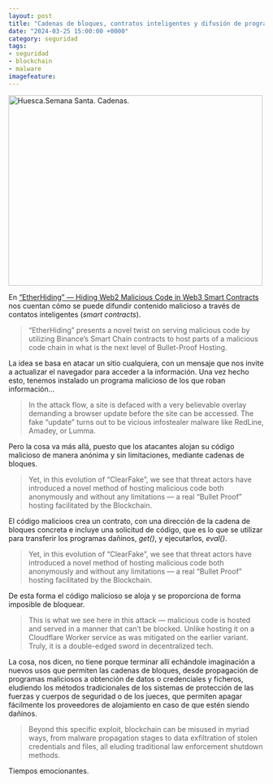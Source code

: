 ```yaml
---
layout: post
title: "Cadenas de bloques, contratos inteligentes y difusión de programas maliciosos"
date: "2024-03-25 15:00:00 +0000"
category: seguridad
tags:
- seguridad
- blockchain
- malware
imagefeature:
---
```


<a data-flickr-embed="true" href="https://www.flickr.com/photos/fernand0/158926102/in/photolist-b6Xqb-f3xcd" title="Huesca.Semana Santa. Cadenas."><img src="https://live.staticflickr.com/78/158926102_7a22d1a293.jpg" width="500" height="375" alt="Huesca.Semana Santa. Cadenas."/></a><script async src="//embedr.flickr.com/assets/client-code.js" charset="utf-8"></script>

En [“EtherHiding” — Hiding Web2 Malicious Code in Web3 Smart Contracts](https://labs.guard.io/etherhiding-hiding-web2-malicious-code-in-web3-smart-contracts-65ea78efad16) nos cuentan cómo se puede difundir contenido malicioso a través de contatos inteligentes (*smart contracts*).

> “EtherHiding” presents a novel twist on serving malicious code by utilizing Binance’s Smart Chain contracts to host parts of a malicious code chain in what is the next level of Bullet-Proof Hosting.

La idea se basa en atacar un sitio cualquiera, con un mensaje que nos invite a actualizar el navegador para acceder a la información. Una vez hecho esto, tenemos instalado un programa malicioso de los que roban información...

> In the attack flow, a site is defaced with a very believable overlay demanding a browser update before the site can be accessed. The fake “update” turns out to be vicious infostealer malware like RedLine, Amadey, or Lumma.

Pero la cosa va más allá, puesto que los atacantes alojan su código malicioso de manera anónima y sin limitaciones, mediante cadenas de bloques.

> Yet, in this evolution of “ClearFake”, we see that threat actors have introduced a novel method of hosting malicious code both anonymously and without any limitations — a real “Bullet Proof” hosting facilitated by the Blockchain.

El código malicioos crea un contrato, con una dirección de la cadena de bloques concreta e incluye una solicitud de código, que es lo que se utilizar para transferir los programas dañinos, *get()*, y ejecutarlos, *eval()*.

> Yet, in this evolution of “ClearFake”, we see that threat actors have introduced a novel method of hosting malicious code both anonymously and without any limitations — a real “Bullet Proof” hosting facilitated by the Blockchain.

De esta forma el código malicioso se aloja y se proporciona de forma imposible de bloquear.

> This is what we see here in this attack — malicious code is hosted and served in a manner that can’t be blocked. Unlike hosting it on a Cloudflare Worker service as was mitigated on the earlier variant. Truly, it is a double-edged sword in decentralized tech.

La cosa, nos dicen, no tiene porque terminar allí echándole imaginación a nuevos usos que permiten las cadenas de bloques, desde propagación de programas maliciosos a obtención de datos o credenciales y ficheros, eludiendo los métodos tradicionales de los sistemas de protección de las fuerzas y cuerpos de seguridad o de los jueces, que permiten apagar fácilmente los proveedores de alojamiento en caso de que estén siendo dañinos.

> Beyond this specific exploit, blockchain can be misused in myriad ways, from malware propagation stages to data exfiltration of stolen credentials and files, all eluding traditional law enforcement shutdown methods.

Tiempos emocionantes.
